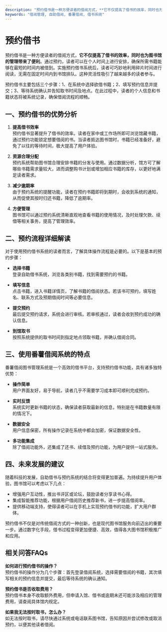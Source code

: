 ```yaml
---
description: "预约借书是一种方便读者的借阅方式，**它不仅提高了借书的效率，同时也为图书馆的管理带来了便利**。通过预约，读者可以在个人时间上进行安排，确保所需书籍能够在最短的时间内被借到。实施预约借书系统后，读者可巧妙地利用碎片时间进行阅读，无需在固定时间内到书馆排队。这种灵活性吸引了越来越多的读者参与。"
keywords: "借阅管理, 自助借阅, 番薯借阅, 借书系统"
---
```

# 预约借书

预约借书是一种方便读者的借阅方式，**它不仅提高了借书的效率，同时也为图书馆的管理带来了便利**。通过预约，读者可以在个人时间上进行安排，确保所需书籍能够在最短的时间内被借到。实施预约借书系统后，读者可巧妙地利用碎片时间进行阅读，无需在固定时间内到书馆排队。这种灵活性吸引了越来越多的读者参与。

预约借书主要包括三个步骤：1、在系统中选择欲借书籍；2、填写预约信息并提交；3、等待系统确认并告知取书时间及地点。在此过程中，读者的个人信息和书籍状态将被系统记录，确保借阅流程的顺畅。

## 一、预约借书的优势分析

1. **提高借书效率**  
   预约借书显著提升了借书的效率。读者在家中或工作场所即可浏览馆藏书籍，通过预约功能锁定想要借阅的书。当读者抵达图书馆时，书籍已经准备好，避免了以往的等待时间，极大提高了用户体验。

2. **资源合理分配**  
   预约系统帮助图书馆合理安排书籍的分发与使用。通过数据分析，馆方可了解哪些书籍需求量较大，进而调整购书计划或增加相应书籍的库存，以更好地满足读者需求。

3. **减少逾期率**  
   由于预约系统的提醒功能，读者在预约书籍即将到期时，会收到系统的通知，从而促使其按时归还书籍，降低了逾期率。

4. **方便管理**  
   图书馆可以通过预约系统清晰直观地查看书籍的使用情况，及时处理欠款、续借等相关事务，提高了管理效率。

## 二、预约流程详细解读

对于使用预约借书系统的读者而言，了解具体操作流程是必要的。以下是基本的预约步骤：

- **选择书籍**  
  登录自助借书系统，浏览各类别书籍，找到需要预约的书籍。

- **填写信息**  
  点击书籍，进入书籍详情页，了解书籍的借阅状态。若该书可预约，填写姓名、联系方式及预期借阅时间等必要信息。

- **提交预约**  
  最后提交预约请求，系统会进行审核。若审核通过，读者会收到预约成功的确认信息。

- **到馆取书**  
  按照系统提供的取书时间到指定地点领取书籍，并确认借阅合同。

## 三、使用番薯借阅系统的特点

番薯借阅图书管理系统是一个高效的借书平台，支持预约借书功能，具有诸多独特优势：

- **操作简单**  
  用户界面友好，易于导航，读者几乎不需要学习成本即可顺利完成预约。

- **实时反馈**  
  系统实时更新书籍的状态，确保读者获取最新的信息，特别是在书籍数量有限的情况下。

- **数据安全**  
  用户信息保密，所有操作记录在系统中都会加密，保证数据安全性。

- **多功能集成**  
  除了借阅功能外，还集成了还书、续借及预约功能，为用户提供一站式服务。

## 四、未来发展的建议

随着科技的发展，自助借书与预约系统的结合将变得更加普遍。为持续提升用户体验，图书馆可以考虑以下几点：

- 增强用户互动性，推出书评区或论坛，鼓励读者分享读书心得。
- 集成智能推荐功能，根据用户借阅历史推荐新书，进一步提高借阅率。
- 提供移动端支持，使得读者可以在手机上实现预约借书的功能，扩大用户群体。

预约借书不仅是对传统借阅方式的一种创新，也是现代图书馆服务向前迈出的重要一步。通过数字化手段，借书过程变得更加便捷、高效，值得各大图书馆积极推广和应用。

## 相关问答FAQs

**如何进行预约借书的操作？**  
预约借书的操作分为几个步骤：首先登录借阅系统，选择需要借阅的书籍，其次填写相关的预约信息并提交，最后等待系统的确认通知。

**预约借书是否收取费用？**  
预约借书本身不收取额外费用，但申请入馆、借书或逾期未还可能涉及相应的管理费用，请查阅具体馆内规定。

**如果我无法按时取书，怎么办？**  
如无法按时取书，请尽快通过系统或电话联系图书馆，告知原因并尝试修改或取消预约，以便其他读者借阅。
